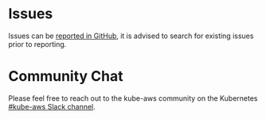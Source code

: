 # Issues

Issues can be [reported in GitHub](https://github.com/kubernetes-incubator/kube-aws/issues), it is advised to search for existing issues prior to reporting.  

# Community Chat

Please feel free to reach out to the kube-aws community on the Kubernetes [\#kube-aws Slack channel](https://kubernetes.slack.com/messages/C5GP8LPEC/).



